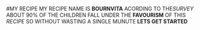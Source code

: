 #MY RECIPE
MY RECIPE NAME IS **BOURNVITA**
ACORDING TO THE*SURVEY* ABOUT 90% OF THE CHILDREN FALL UNDER THE **FAVOURISM** OF THIS *RECIPE*
SO WITHOUT WASTING A SINGLE MUNUTE **LETS GET STARTED**

